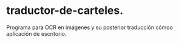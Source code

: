 # traductor-de-carteles.
Programa para OCR en imágenes y su posterior traducción cómoo aplicación de escritorio.
